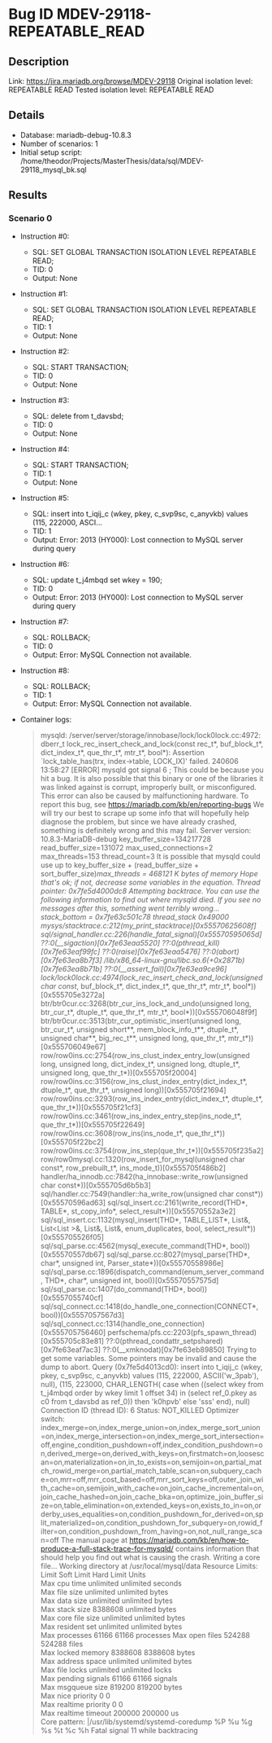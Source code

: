 # Bug ID MDEV-29118-REPEATABLE_READ

## Description

Link:                     https://jira.mariadb.org/browse/MDEV-29118
Original isolation level: REPEATABLE READ
Tested isolation level:   REPEATABLE READ


## Details
 * Database: mariadb-debug-10.8.3
 * Number of scenarios: 1
 * Initial setup script: /home/theodor/Projects/MasterThesis/data/sql/MDEV-29118_mysql_bk.sql

## Results
### Scenario 0
 * Instruction #0:
     - SQL:  SET GLOBAL TRANSACTION ISOLATION LEVEL REPEATABLE READ;
     - TID: 0
     - Output: None
 * Instruction #1:
     - SQL:  SET GLOBAL TRANSACTION ISOLATION LEVEL REPEATABLE READ;
     - TID: 1
     - Output: None
 * Instruction #2:
     - SQL:  START TRANSACTION;
     - TID: 0
     - Output: None
 * Instruction #3:
     - SQL:  delete from t_davsbd;
     - TID: 0
     - Output: None
 * Instruction #4:
     - SQL:  START TRANSACTION;
     - TID: 1
     - Output: None
 * Instruction #5:
     - SQL:  insert into t_iqij_c (wkey, pkey, c_svp9sc, c_anyvkb) values (115, 222000, ASCI...
     - TID: 1
     - Output: Error: 2013 (HY000): Lost connection to MySQL server during query
 * Instruction #6:
     - SQL:  update t_j4mbqd set wkey = 190;
     - TID: 0
     - Output: Error: 2013 (HY000): Lost connection to MySQL server during query
 * Instruction #7:
     - SQL:  ROLLBACK;
     - TID: 0
     - Output: Error: MySQL Connection not available.
 * Instruction #8:
     - SQL:  ROLLBACK;
     - TID: 1
     - Output: Error: MySQL Connection not available.

 * Container logs:
   > mysqld: /server/server/storage/innobase/lock/lock0lock.cc:4972: dberr_t lock_rec_insert_check_and_lock(const rec_t*, buf_block_t*, dict_index_t*, que_thr_t*, mtr_t*, bool*): Assertion `lock_table_has(trx, index->table, LOCK_IX)' failed.
   > 240606 13:58:27 [ERROR] mysqld got signal 6 ;
   > This could be because you hit a bug. It is also possible that this binary
   > or one of the libraries it was linked against is corrupt, improperly built,
   > or misconfigured. This error can also be caused by malfunctioning hardware.
   > To report this bug, see https://mariadb.com/kb/en/reporting-bugs
   > We will try our best to scrape up some info that will hopefully help
   > diagnose the problem, but since we have already crashed, 
   > something is definitely wrong and this may fail.
   > Server version: 10.8.3-MariaDB-debug
   > key_buffer_size=134217728
   > read_buffer_size=131072
   > max_used_connections=2
   > max_threads=153
   > thread_count=3
   > It is possible that mysqld could use up to 
   > key_buffer_size + (read_buffer_size + sort_buffer_size)*max_threads = 468121 K  bytes of memory
   > Hope that's ok; if not, decrease some variables in the equation.
   > Thread pointer: 0x7fe5d4000dc8
   > Attempting backtrace. You can use the following information to find out
   > where mysqld died. If you see no messages after this, something went
   > terribly wrong...
   > stack_bottom = 0x7fe63c501c78 thread_stack 0x49000
   > mysys/stacktrace.c:212(my_print_stacktrace)[0x55570625608f]
   > sql/signal_handler.cc:226(handle_fatal_signal)[0x55570595065d]
   > ??:0(__sigaction)[0x7fe63eaa5520]
   > ??:0(pthread_kill)[0x7fe63eaf99fc]
   > ??:0(raise)[0x7fe63eaa5476]
   > ??:0(abort)[0x7fe63ea8b7f3]
   > /lib/x86_64-linux-gnu/libc.so.6(+0x2871b)[0x7fe63ea8b71b]
   > ??:0(__assert_fail)[0x7fe63ea9ce96]
   > lock/lock0lock.cc:4974(lock_rec_insert_check_and_lock(unsigned char const*, buf_block_t*, dict_index_t*, que_thr_t*, mtr_t*, bool*))[0x555705e3272a]
   > btr/btr0cur.cc:3268(btr_cur_ins_lock_and_undo(unsigned long, btr_cur_t*, dtuple_t*, que_thr_t*, mtr_t*, bool*))[0x555706048f9f]
   > btr/btr0cur.cc:3513(btr_cur_optimistic_insert(unsigned long, btr_cur_t*, unsigned short**, mem_block_info_t**, dtuple_t*, unsigned char**, big_rec_t**, unsigned long, que_thr_t*, mtr_t*))[0x555706049e67]
   > row/row0ins.cc:2754(row_ins_clust_index_entry_low(unsigned long, unsigned long, dict_index_t*, unsigned long, dtuple_t*, unsigned long, que_thr_t*))[0x555705f20004]
   > row/row0ins.cc:3156(row_ins_clust_index_entry(dict_index_t*, dtuple_t*, que_thr_t*, unsigned long))[0x555705f21694]
   > row/row0ins.cc:3293(row_ins_index_entry(dict_index_t*, dtuple_t*, que_thr_t*))[0x555705f21cf3]
   > row/row0ins.cc:3461(row_ins_index_entry_step(ins_node_t*, que_thr_t*))[0x555705f22649]
   > row/row0ins.cc:3608(row_ins(ins_node_t*, que_thr_t*))[0x555705f22bc2]
   > row/row0ins.cc:3754(row_ins_step(que_thr_t*))[0x555705f235a2]
   > row/row0mysql.cc:1320(row_insert_for_mysql(unsigned char const*, row_prebuilt_t*, ins_mode_t))[0x555705f486b2]
   > handler/ha_innodb.cc:7842(ha_innobase::write_row(unsigned char const*))[0x555705d6b5b3]
   > sql/handler.cc:7549(handler::ha_write_row(unsigned char const*))[0x55570596ad63]
   > sql/sql_insert.cc:2161(write_record(THD*, TABLE*, st_copy_info*, select_result*))[0x55570552a3e2]
   > sql/sql_insert.cc:1132(mysql_insert(THD*, TABLE_LIST*, List<Item>&, List<List<Item> >&, List<Item>&, List<Item>&, enum_duplicates, bool, select_result*))[0x555705526f05]
   > sql/sql_parse.cc:4562(mysql_execute_command(THD*, bool))[0x55570557db67]
   > sql/sql_parse.cc:8027(mysql_parse(THD*, char*, unsigned int, Parser_state*))[0x55570558986e]
   > sql/sql_parse.cc:1896(dispatch_command(enum_server_command, THD*, char*, unsigned int, bool))[0x55570557575d]
   > sql/sql_parse.cc:1407(do_command(THD*, bool))[0x5557055740cf]
   > sql/sql_connect.cc:1418(do_handle_one_connection(CONNECT*, bool))[0x5557057567d3]
   > sql/sql_connect.cc:1314(handle_one_connection)[0x555705756460]
   > perfschema/pfs.cc:2203(pfs_spawn_thread)[0x555705c83e81]
   > ??:0(pthread_condattr_setpshared)[0x7fe63eaf7ac3]
   > ??:0(__xmknodat)[0x7fe63eb89850]
   > Trying to get some variables.
   > Some pointers may be invalid and cause the dump to abort.
   > Query (0x7fe5d4013cd0): insert into t_iqij_c (wkey, pkey, c_svp9sc, c_anyvkb) values (115, 222000, ASCII('w_3pab'), null), (115, 223000, CHAR_LENGTH( case when ((select wkey from t_j4mbqd order by wkey limit 1 offset 34) in (select ref_0.pkey as c0 from t_davsbd as ref_0)) then 'k0hpvb' else 'sss' end), null)
   > Connection ID (thread ID): 6
   > Status: NOT_KILLED
   > Optimizer switch: index_merge=on,index_merge_union=on,index_merge_sort_union=on,index_merge_intersection=on,index_merge_sort_intersection=off,engine_condition_pushdown=off,index_condition_pushdown=on,derived_merge=on,derived_with_keys=on,firstmatch=on,loosescan=on,materialization=on,in_to_exists=on,semijoin=on,partial_match_rowid_merge=on,partial_match_table_scan=on,subquery_cache=on,mrr=off,mrr_cost_based=off,mrr_sort_keys=off,outer_join_with_cache=on,semijoin_with_cache=on,join_cache_incremental=on,join_cache_hashed=on,join_cache_bka=on,optimize_join_buffer_size=on,table_elimination=on,extended_keys=on,exists_to_in=on,orderby_uses_equalities=on,condition_pushdown_for_derived=on,split_materialized=on,condition_pushdown_for_subquery=on,rowid_filter=on,condition_pushdown_from_having=on,not_null_range_scan=off
   > The manual page at https://mariadb.com/kb/en/how-to-produce-a-full-stack-trace-for-mysqld/ contains
   > information that should help you find out what is causing the crash.
   > Writing a core file...
   > Working directory at /usr/local/mysql/data
   > Resource Limits:
   > Limit                     Soft Limit           Hard Limit           Units     
   > Max cpu time              unlimited            unlimited            seconds   
   > Max file size             unlimited            unlimited            bytes     
   > Max data size             unlimited            unlimited            bytes     
   > Max stack size            8388608              unlimited            bytes     
   > Max core file size        unlimited            unlimited            bytes     
   > Max resident set          unlimited            unlimited            bytes     
   > Max processes             61166                61166                processes 
   > Max open files            524288               524288               files     
   > Max locked memory         8388608              8388608              bytes     
   > Max address space         unlimited            unlimited            bytes     
   > Max file locks            unlimited            unlimited            locks     
   > Max pending signals       61166                61166                signals   
   > Max msgqueue size         819200               819200               bytes     
   > Max nice priority         0                    0                    
   > Max realtime priority     0                    0                    
   > Max realtime timeout      200000               200000               us        
   > Core pattern: |/usr/lib/systemd/systemd-coredump %P %u %g %s %t %c %h
   > Fatal signal 11 while backtracing
